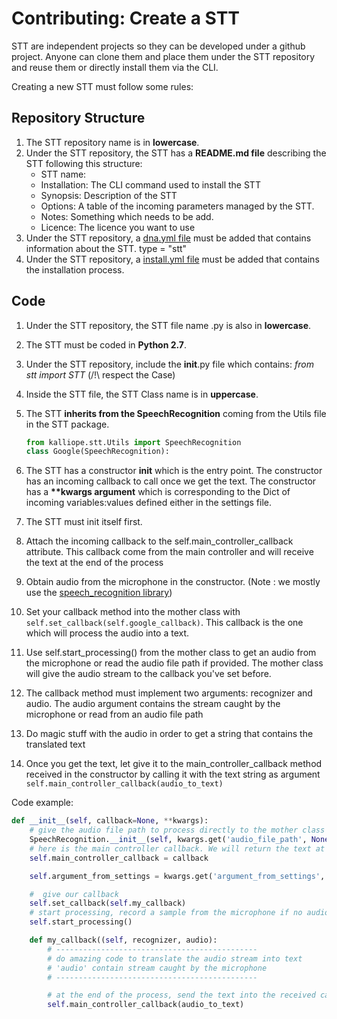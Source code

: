 # Contributing: Create a STT

STT are independent projects so they can be developed under a github project.
Anyone can clone them and place them under the STT repository and reuse them or directly install them via the CLI.

Creating a new STT must follow some rules:

## Repository Structure
1. The STT repository name is in __lowercase__.
1. Under the STT repository, the STT has a __README.md file__ describing the STT following this structure:
    - STT name:
    - Installation:     The CLI command used to install the STT
    - Synopsis:         Description of the STT
    - Options:          A table of the incoming parameters managed by the STT.
    - Notes:            Something which needs to be add.
    - Licence:          The licence you want to use
1. Under the STT repository, a [dna.yml file](dna.md) must be added that contains information about the STT. type = "stt"
1. Under the STT repository, a [install.yml file](installation_file.md) must be added that contains the installation process.


## Code
1. Under the STT repository, the STT file name .py is also in __lowercase__.
1. The STT must be coded in __Python 2.7__.
1. Under the STT repository, include the __init__.py file which contains: *from stt import STT* (/!\ respect the Case)
1. Inside the STT file, the STT Class name is in __uppercase__.
1. The STT __inherits from the SpeechRecognition__ coming from the Utils file in the STT package.

    ```python
    from kalliope.stt.Utils import SpeechRecognition
    class Google(SpeechRecognition):
    ```

1. The STT has a constructor __init__ which is the entry point.
The constructor has an incoming callback to call once we get the text.
The constructor has a __**kwargs argument__ which is corresponding to the Dict of incoming variables:values defined either in the settings file.
1. The STT must init itself first.
1. Attach the incoming callback to the self.main_controller_callback attribute. This callback come from the main controller and will receive the text at the end of the process
1. Obtain audio from the microphone in the constructor. (Note : we mostly use the [speech_recognition library](https://pypi.python.org/pypi/SpeechRecognition/))
1. Set your callback method into the mother class with `self.set_callback(self.google_callback)`. This callback is the one which will process the audio into a text.
1. Use self.start_processing() from the mother class to get an audio from the microphone or read the audio file path if provided. The mother class will give the audio stream to the callback you've set before.
1. The callback method must implement two arguments: recognizer and audio. The audio argument contains the stream caught by the microphone or read from an audio file path
1. Do magic stuff with the audio in order to get a string that contains the translated text
1. Once you get the text, let give it to the main_controller_callback method received in the constructor by calling it with the text string as argument `self.main_controller_callback(audio_to_text)`

Code example:
```python
def __init__(self, callback=None, **kwargs):
    # give the audio file path to process directly to the mother class if exist
    SpeechRecognition.__init__(self, kwargs.get('audio_file_path', None))
    # here is the main controller callback. We will return the text at the end of the process
    self.main_controller_callback = callback

    self.argument_from_settings = kwargs.get('argument_from_settings', None)

    #  give our callback
    self.set_callback(self.my_callback)
    # start processing, record a sample from the microphone if no audio file path provided, else read the file
    self.start_processing()

    def my_callback((self, recognizer, audio):
        # ---------------------------------------------
        # do amazing code to translate the audio stream into text
        # 'audio' contain stream caught by the microphone
        # ---------------------------------------------

        # at the end of the process, send the text into the received callback method
        self.main_controller_callback(audio_to_text)
```
